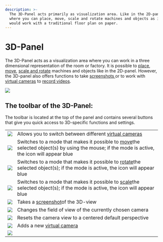 ```yaml
---
description: >-
  The 3D-Panel acts primarily as visualization area. Like in the 2D-panel it
  where you can place, move, scale and rotate machines and objects as if you
  would work with a traditional floor plan on paper.
---
```


# 3D-Panel

The 3D-Panel acts as a visualization area where you can work in a three dimensional representation of the room or factory. It is possible to [place](../machines/first-steps-with-3d-object.md), [move](../machines/selecting-and-moving-objects.md), [scale and rotate](../machines/scale-and-rotate-objects.md) machines and objects like in the 2D-panel. However, the 3D-panel also offers functions to take [screenshots ](../advanced-tools/creating-screenshots.md)or to work with [virtual cameras](virtual-camera-panel.md) to [record videos](../advanced-tools/virtual-cameras.md).

![](../../../.gitbook/assets/iVP\_UI\_3D\_panel.jpg)

## The toolbar of the 3D-Panel:

The toolbar is located at the top of the panel and contains several buttons that give you quick access to 3D-specific functions and settings.

|                                                                                    |                                                                                                                                                                                              |
| ---------------------------------------------------------------------------------- | -------------------------------------------------------------------------------------------------------------------------------------------------------------------------------------------- |
| ![](<../../../.gitbook/assets/iVP\_toolbar\_3D\_camera settings.jpg>)              | Allows you to switch between different [virtual cameras](virtual-camera-panel.md)                                                                                                            |
| ![](../../../.gitbook/assets/iVP\_icon\_3D\_move.jpg)                              | Switches to a mode that makes it possible to [move](../machines/selecting-and-moving-objects.md)the selected object(s) by using the mouse; if the mode is active, the icon will appear blue |
| ![](<../../../.gitbook/assets/iVP\_icon\_3D\_rotate (1).jpg>)                      | Switches to a mode that makes it possible to [rotate](../machines/scale-and-rotate-objects.md#rotate-objects)the selected object(s); if the mode is active, the icon will appear blue       |
| ![](../../../.gitbook/assets/iVP\_icon\_3D\_scale.jpg)                             | Switches to a mode that makes it possible to [scale](../machines/scale-and-rotate-objects.md#scale-objects)the selected object(s); if the mode is active, the icon will appear blue         |
| ![](../../../.gitbook/assets/iVP\_icon\_3D\_screenshot.jpg)                        | Takes a [screenshot](../advanced-tools/creating-screenshots.md)of the 3D-view                                                                                                                                        |
| ![](../../../.gitbook/assets/iVP\_icon\_3D\_FOV\_settings.jpg)                     | Changes the field of view of the currently chosen camera                                                                                                                                     |
| ![](../../../.gitbook/assets/iVP\_icon\_3D\_reset\_camera\_view.jpg)               | Resets the camera view to a centered default perspective                                                                                                                                     |
| ![](../../../.gitbook/assets/iVP\_icon\_3D\_add\_current\_camera\_view\_point.jpg) | Adds a new [virtual camera](../advanced-tools/virtual-cameras.md)                                                                                                                            |
| ![](../../../.gitbook/assets/iVP\_icon\_3D\_update\_selected\_camera.jpg)          |                                                                                                                                                                                              |
